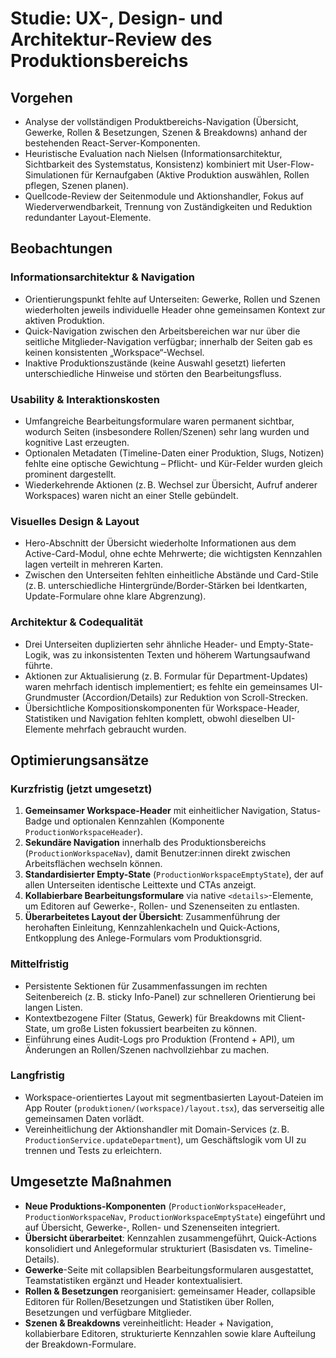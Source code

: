 # Studie: UX-, Design- und Architektur-Review des Produktionsbereichs

## Vorgehen
- Analyse der vollständigen Produktbereichs-Navigation (Übersicht, Gewerke, Rollen & Besetzungen, Szenen & Breakdowns) anhand der bestehenden React-Server-Komponenten.
- Heuristische Evaluation nach Nielsen (Informationsarchitektur, Sichtbarkeit des Systemstatus, Konsistenz) kombiniert mit User-Flow-Simulationen für Kernaufgaben (Aktive Produktion auswählen, Rollen pflegen, Szenen planen).
- Quellcode-Review der Seitenmodule und Aktionshandler, Fokus auf Wiederverwendbarkeit, Trennung von Zuständigkeiten und Reduktion redundanter Layout-Elemente.

## Beobachtungen
### Informationsarchitektur & Navigation
- Orientierungspunkt fehlte auf Unterseiten: Gewerke, Rollen und Szenen wiederholten jeweils individuelle Header ohne gemeinsamen Kontext zur aktiven Produktion.
- Quick-Navigation zwischen den Arbeitsbereichen war nur über die seitliche Mitglieder-Navigation verfügbar; innerhalb der Seiten gab es keinen konsistenten „Workspace“-Wechsel.
- Inaktive Produktionszustände (keine Auswahl gesetzt) lieferten unterschiedliche Hinweise und störten den Bearbeitungsfluss.

### Usability & Interaktionskosten
- Umfangreiche Bearbeitungsformulare waren permanent sichtbar, wodurch Seiten (insbesondere Rollen/Szenen) sehr lang wurden und kognitive Last erzeugten.
- Optionalen Metadaten (Timeline-Daten einer Produktion, Slugs, Notizen) fehlte eine optische Gewichtung – Pflicht- und Kür-Felder wurden gleich prominent dargestellt.
- Wiederkehrende Aktionen (z. B. Wechsel zur Übersicht, Aufruf anderer Workspaces) waren nicht an einer Stelle gebündelt.

### Visuelles Design & Layout
- Hero-Abschnitt der Übersicht wiederholte Informationen aus dem Active-Card-Modul, ohne echte Mehrwerte; die wichtigsten Kennzahlen lagen verteilt in mehreren Karten.
- Zwischen den Unterseiten fehlten einheitliche Abstände und Card-Stile (z. B. unterschiedliche Hintergründe/Border-Stärken bei Identkarten, Update-Formulare ohne klare Abgrenzung).

### Architektur & Codequalität
- Drei Unterseiten duplizierten sehr ähnliche Header- und Empty-State-Logik, was zu inkonsistenten Texten und höherem Wartungsaufwand führte.
- Aktionen zur Aktualisierung (z. B. Formular für Department-Updates) waren mehrfach identisch implementiert; es fehlte ein gemeinsames UI-Grundmuster (Accordion/Details) zur Reduktion von Scroll-Strecken.
- Übersichtliche Kompositionskomponenten für Workspace-Header, Statistiken und Navigation fehlten komplett, obwohl dieselben UI-Elemente mehrfach gebraucht wurden.

## Optimierungsansätze
### Kurzfristig (jetzt umgesetzt)
1. **Gemeinsamer Workspace-Header** mit einheitlicher Navigation, Status-Badge und optionalen Kennzahlen (Komponente `ProductionWorkspaceHeader`).
2. **Sekundäre Navigation** innerhalb des Produktionsbereichs (`ProductionWorkspaceNav`), damit Benutzer:innen direkt zwischen Arbeitsflächen wechseln können.
3. **Standardisierter Empty-State** (`ProductionWorkspaceEmptyState`), der auf allen Unterseiten identische Leittexte und CTAs anzeigt.
4. **Kollabierbare Bearbeitungsformulare** via native `<details>`-Elemente, um Editoren auf Gewerke-, Rollen- und Szenenseiten zu entlasten.
5. **Überarbeitetes Layout der Übersicht**: Zusammenführung der herohaften Einleitung, Kennzahlenkacheln und Quick-Actions, Entkopplung des Anlege-Formulars vom Produktionsgrid.

### Mittelfristig
- Persistente Sektionen für Zusammenfassungen im rechten Seitenbereich (z. B. sticky Info-Panel) zur schnelleren Orientierung bei langen Listen.
- Kontextbezogene Filter (Status, Gewerk) für Breakdowns mit Client-State, um große Listen fokussiert bearbeiten zu können.
- Einführung eines Audit-Logs pro Produktion (Frontend + API), um Änderungen an Rollen/Szenen nachvollziehbar zu machen.

### Langfristig
- Workspace-orientiertes Layout mit segmentbasierten Layout-Dateien im App Router (`produktionen/(workspace)/layout.tsx`), das serverseitig alle gemeinsamen Daten vorlädt.
- Vereinheitlichung der Aktionshandler mit Domain-Services (z. B. `ProductionService.updateDepartment`), um Geschäftslogik vom UI zu trennen und Tests zu erleichtern.

## Umgesetzte Maßnahmen
- **Neue Produktions-Komponenten** (`ProductionWorkspaceHeader`, `ProductionWorkspaceNav`, `ProductionWorkspaceEmptyState`) eingeführt und auf Übersicht, Gewerke-, Rollen- und Szenenseiten integriert.
- **Übersicht überarbeitet**: Kennzahlen zusammengeführt, Quick-Actions konsolidiert und Anlegeformular strukturiert (Basisdaten vs. Timeline-Details).
- **Gewerke**-Seite mit collapsiblen Bearbeitungsformularen ausgestattet, Teamstatistiken ergänzt und Header kontextualisiert.
- **Rollen & Besetzungen** reorganisiert: gemeinsamer Header, collapsible Editoren für Rollen/Besetzungen und Statistiken über Rollen, Besetzungen und verfügbare Mitglieder.
- **Szenen & Breakdowns** vereinheitlicht: Header + Navigation, kollabierbare Editoren, strukturierte Kennzahlen sowie klare Aufteilung der Breakdown-Formulare.
